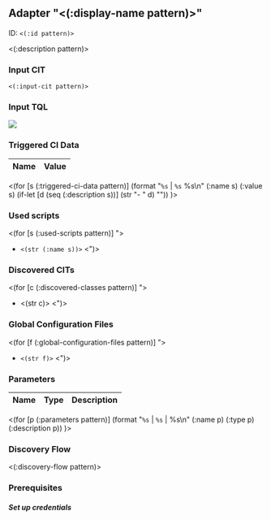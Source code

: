 ## Adapter "<(:display-name pattern)>"<a id="<(:id pattern)>"></a>

ID: `<(:id pattern)>`

<(:description pattern)>

### Input CIT

`<(:input-cit pattern)>`

### Input TQL

![](<(get-in pattern [:input-tql :file-path])>)

### Triggered CI Data

Name | Value
|:-------|:-------|
<(for [s (:triggered-ci-data pattern)]
(format "`%s` | `%s` %s\n" (:name s) (:value s) (if-let [d (seq (:description s))] (str "- " d) ""))
)>

### Used scripts

<(for [s (:used-scripts pattern)] ">
  * `<(str (:name s))>`
<")>

### Discovered CITs
<(for [c (:discovered-classes pattern)] ">
  * <(str c)>
<")>

### Global Configuration Files

<(for [f (:global-configuration-files pattern)] ">
  * `<(str f)>`
<")>

### Parameters

Name | Type | Description
|:-------|:-------|:-------|
<(for [p (:parameters pattern)]
(format "`%s` | `%s` | %s\n" (:name p) (:type p) (:description p))
)>

### Discovery Flow

<(:discovery-flow pattern)>


### Prerequisites

##### Set up credentials
